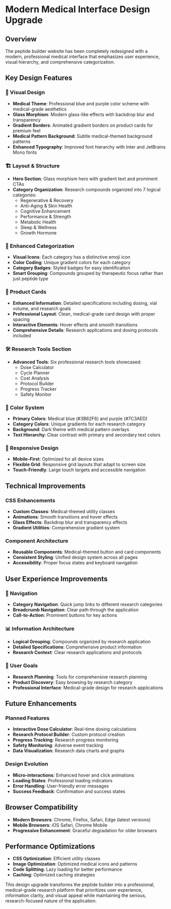 # Modern Medical Interface Design Upgrade

## Overview
The peptide builder website has been completely redesigned with a modern, professional medical interface that emphasizes user experience, visual hierarchy, and comprehensive categorization.

## Key Design Features

### 🎨 Visual Design
- **Medical Theme**: Professional blue and purple color scheme with medical-grade aesthetics
- **Glass Morphism**: Modern glass-like effects with backdrop blur and transparency
- **Gradient Borders**: Animated gradient borders on product cards for premium feel
- **Medical Pattern Background**: Subtle medical-themed background patterns
- **Enhanced Typography**: Improved font hierarchy with Inter and JetBrains Mono fonts

### 🏗️ Layout & Structure
- **Hero Section**: Glass morphism hero with gradient text and prominent CTAs
- **Category Organization**: Research compounds organized into 7 logical categories:
  - Regenerative & Recovery
  - Anti-Aging & Skin Health
  - Cognitive Enhancement
  - Performance & Strength
  - Metabolic Health
  - Sleep & Wellness
  - Growth Hormone

### 🎯 Enhanced Categorization
- **Visual Icons**: Each category has a distinctive emoji icon
- **Color Coding**: Unique gradient colors for each category
- **Category Badges**: Styled badges for easy identification
- **Smart Grouping**: Compounds grouped by therapeutic focus rather than just peptide type

### 💊 Product Cards
- **Enhanced Information**: Detailed specifications including dosing, vial volume, and research goals
- **Professional Layout**: Clean, medical-grade card design with proper spacing
- **Interactive Elements**: Hover effects and smooth transitions
- **Comprehensive Details**: Research applications and dosing protocols included

### 🛠️ Research Tools Section
- **Advanced Tools**: Six professional research tools showcased:
  - Dose Calculator
  - Cycle Planner
  - Cost Analysis
  - Protocol Builder
  - Progress Tracker
  - Safety Monitor

### 🎨 Color System
- **Primary Colors**: Medical blue (#3B82F6) and purple (#7C3AED)
- **Category Colors**: Unique gradients for each research category
- **Background**: Dark theme with medical pattern overlays
- **Text Hierarchy**: Clear contrast with primary and secondary text colors

### 📱 Responsive Design
- **Mobile-First**: Optimized for all device sizes
- **Flexible Grid**: Responsive grid layouts that adapt to screen size
- **Touch-Friendly**: Large touch targets and accessible navigation

## Technical Improvements

### CSS Enhancements
- **Custom Classes**: Medical-themed utility classes
- **Animations**: Smooth transitions and hover effects
- **Glass Effects**: Backdrop blur and transparency effects
- **Gradient Utilities**: Comprehensive gradient system

### Component Architecture
- **Reusable Components**: Medical-themed button and card components
- **Consistent Styling**: Unified design system across all pages
- **Accessibility**: Proper focus states and keyboard navigation

## User Experience Improvements

### 🧭 Navigation
- **Category Navigation**: Quick jump links to different research categories
- **Breadcrumb Navigation**: Clear path through the application
- **Call-to-Action**: Prominent buttons for key actions

### 📊 Information Architecture
- **Logical Grouping**: Compounds organized by research application
- **Detailed Specifications**: Comprehensive product information
- **Research Context**: Clear research applications and protocols

### 🎯 User Goals
- **Research Planning**: Tools for comprehensive research planning
- **Product Discovery**: Easy browsing by research category
- **Professional Interface**: Medical-grade design for research applications

## Future Enhancements

### Planned Features
- **Interactive Dose Calculator**: Real-time dosing calculations
- **Research Protocol Builder**: Custom protocol creation
- **Progress Tracking**: Research progress monitoring
- **Safety Monitoring**: Adverse event tracking
- **Data Visualization**: Research data charts and graphs

### Design Evolution
- **Micro-interactions**: Enhanced hover and click animations
- **Loading States**: Professional loading indicators
- **Error Handling**: User-friendly error messages
- **Success Feedback**: Confirmation and success states

## Browser Compatibility
- **Modern Browsers**: Chrome, Firefox, Safari, Edge (latest versions)
- **Mobile Browsers**: iOS Safari, Chrome Mobile
- **Progressive Enhancement**: Graceful degradation for older browsers

## Performance Optimizations
- **CSS Optimization**: Efficient utility classes
- **Image Optimization**: Optimized medical icons and patterns
- **Code Splitting**: Lazy loading for better performance
- **Caching**: Optimized caching strategies

This design upgrade transforms the peptide builder into a professional, medical-grade research platform that prioritizes user experience, information clarity, and visual appeal while maintaining the serious, research-focused nature of the application. 
